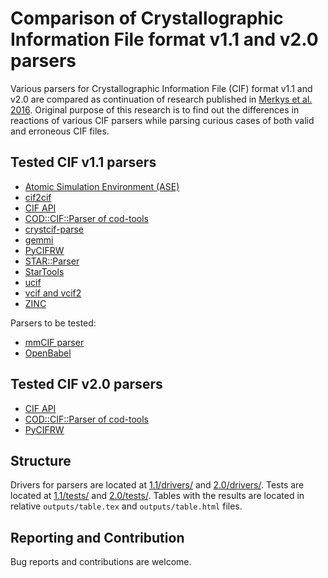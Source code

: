 Comparison of Crystallographic Information File format v1.1 and v2.0 parsers
============================================================================

Various parsers for Crystallographic Information File (CIF) format v1.1
and v2.0 are compared as continuation of research published in
[Merkys et al. 2016](http://scripts.iucr.org/cgi-bin/paper?po5052).
Original purpose of this research is to find out the differences in
reactions of various CIF parsers while parsing curious cases of both
valid and erroneous CIF files.

Tested CIF v1.1 parsers
-----------------------

* [Atomic Simulation Environment (ASE)](http://wiki.fysik.dtu.dk/ase)
* [cif2cif](http://doi.org/10.1107/S0021889896006371)
* [CIF API](https://github.com/COMCIFS/cif_api)
* [COD::CIF::Parser of cod-tools](http://wiki.crystallography.net/cod-tools/)
* [crystcif-parse](https://github.com/stur86/crystcif-parse)
* [gemmi](https://github.com/project-gemmi/gemmi.git)
* [PyCIFRW](https://bitbucket.org/jamesrhester/pycifrw/)
* [STAR::Parser](http://pdb.sdsc.edu/STAR/index.html)
* [StarTools](http://www.globalphasing.com/startools/)
* [ucif](http://doi.org/10.1107/S0021889811041161)
* [vcif and vcif2](http://www.iucr.org/resources/cif/software/archived/vcif-1.2)
* [ZINC](http://www.iucr.org/__data/iucr/cif/software/zinc/doc/zinc-paper.pdf)

Parsers to be tested:

* [mmCIF parser](https://github.com/gjbekker/cif-parsers)
* [OpenBabel](https://github.com/openbabel/openbabel)

Tested CIF v2.0 parsers
-----------------------

* [CIF API](https://github.com/COMCIFS/cif_api)
* [COD::CIF::Parser of cod-tools](http://wiki.crystallography.net/cod-tools/)
* [PyCIFRW](https://bitbucket.org/jamesrhester/pycifrw/)

Structure
---------

Drivers for parsers are located at [1.1/drivers/](1.1/drivers/) and
[2.0/drivers/](2.0/drivers/). Tests are located at 
[1.1/tests/](1.1/tests/) and [2.0/tests/](2.0/tests/). Tables with the
results are located in relative ``outputs/table.tex`` and
``outputs/table.html`` files.

Reporting and Contribution
--------------------------

Bug reports and contributions are welcome.
